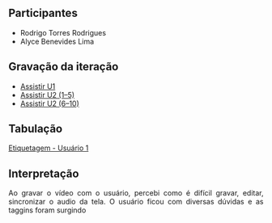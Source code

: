 <div align="justify">
  
## Participantes
- Rodrigo Torres Rodrigues
- Alyce Benevides Lima
  
## Gravação da iteração
- [Assistir U1](https://youtu.be/dlkTeykH7lQ?si=zjsNKuCbAFf1itkN)
- [Assistir U2 (1–5)](https://www.youtube.com/watch?v=MkHZwXxbmB4)
- [Assistir U2 (6–10)](https://www.youtube.com/watch?v=R1fWPr4xAR0)

## Tabulação
[Etiquetagem - Usuário 1](https://www.notion.so/27a6bcc1a58a8038bfe3d3a618cf2faf?v=27a6bcc1a58a8060ab9e000c7fe40824&source=copy_link)

## Interpretação
Ao gravar o vídeo com o usuário, percebi como é difícil gravar, editar, sincronizar o audio da tela. O usuário ficou com diversas dúvidas e as taggins foram surgindo




</div>  
